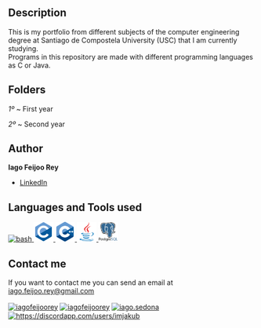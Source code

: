 ## Description

This is my portfolio from different subjects of the computer engineering degree at Santiago de Compostela University (USC) that I am currently studying.  
Programs in this repository are made with different programming languages as C or Java.

## Folders
*1º* ~ First year   

*2º* ~ Second year   

## Author
**Iago Feijoo Rey**

* [LinkedIn](www.linkedin.com/in/iagofeijoorey)

## Languages and Tools used
<p align="left"> <a href="https://www.gnu.org/software/bash/" target="_blank" rel="noreferrer">
<img src="https://www.vectorlogo.zone/logos/gnu_bash/gnu_bash-icon.svg" alt="bash" width="40" height="40"/> </a> <a href="https://www.cprogramming.com/" target="_blank" rel="noreferrer"> <img src="https://raw.githubusercontent.com/devicons/devicon/master/icons/c/c-original.svg" alt="c" width="40" height="40"/> </a> <a href="https://www.w3schools.com/cpp/" target="_blank" rel="noreferrer">
<img src="https://raw.githubusercontent.com/devicons/devicon/master/icons/cplusplus/cplusplus-original.svg" alt="cplusplus" width="40" height="40"/> </a> <a href="https://www.java.com" target="_blank" rel="noreferrer">
<img src="https://raw.githubusercontent.com/devicons/devicon/master/icons/java/java-original.svg" alt="java" width="40" height="40"/> </a> <a href="https://www.photoshop.com/en" target="_blank" rel="noreferrer"> 
<img src="https://raw.githubusercontent.com/devicons/devicon/master/icons/postgresql/postgresql-original-wordmark.svg" alt="postgresql" width="40" height="40"/> </a> </p>


    

## Contact me
If you want to contact me you can send an email at iago.feijoo.rey@gmail.com

<p align="left">
<a href="https://twitter.com/iagofeijoorey" target="blank"><img align="center" src="https://raw.githubusercontent.com/rahuldkjain/github-profile-readme-generator/master/src/images/icons/Social/twitter.svg" alt="iagofeijoorey" height="30" width="40" /></a>
<a href="https://linkedin.com/in/iagofeijoorey" target="blank"><img align="center" src="https://raw.githubusercontent.com/rahuldkjain/github-profile-readme-generator/master/src/images/icons/Social/linked-in-alt.svg" alt="iagofeijoorey" height="30" width="40" /></a>
<a href="https://instagram.com/iago.sedona" target="blank"><img align="center" src="https://raw.githubusercontent.com/rahuldkjain/github-profile-readme-generator/master/src/images/icons/Social/instagram.svg" alt="iago.sedona" height="30" width="40" /></a>
<a href="https://discord.gg/https://discordapp.com/users/imjakub" target="blank"><img align="center" src="https://raw.githubusercontent.com/rahuldkjain/github-profile-readme-generator/master/src/images/icons/Social/discord.svg" alt="https://discordapp.com/users/imjakub" height="30" width="40" /></a>
</p>


